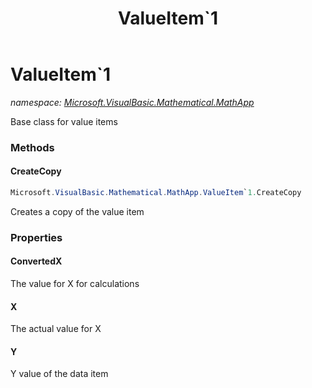 ﻿---
title: ValueItem`1
---

# ValueItem`1
_namespace: [Microsoft.VisualBasic.Mathematical.MathApp](N-Microsoft.VisualBasic.Mathematical.MathApp.html)_

Base class for value items



### Methods

#### CreateCopy
```csharp
Microsoft.VisualBasic.Mathematical.MathApp.ValueItem`1.CreateCopy
```
Creates a copy of the value item


### Properties

#### ConvertedX
The value for X for calculations
#### X
The actual value for X
#### Y
Y value of the data item
